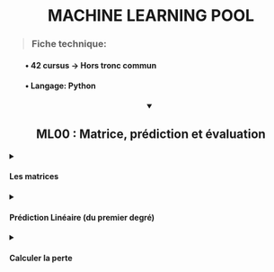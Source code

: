 <h1 align='center'> MACHINE LEARNING POOL </h1>

>### **Fiche technique:**
#### &emsp;&emsp;&bull; 42 cursus -> Hors tronc commun
#### &emsp;&emsp;&bull; Langage: Python

<details open>

<summary align='center'>  <h2> ML00 : Matrice, prédiction et évaluation </h2> </summary>

<details close>
<summary> <h4> Les matrices </h4> </summary>

Les matrices sont un moyen pour ordonner les donnes et de simplifier leur utilisation, car des méthodes existent pour appliquer une même opération à plusieurs donnes simultanément. Elles sont généralement organisées de manière à avoir les données pour la prédiction d'une valeur par ligne.

</details>

<details close>
<summary> <h4> Prédiction Linéaire (du premier degré) </h4> </summary>

Une prédiction linéaire et le résultat de l'opération _`ax + b = ŷ`_ ou _a_ et _b_ sont des constantes et _x_ une valeur utilise pour prédire un _ŷ_ associé. Le but du machine learning est d'avoir pour chaque _x_ un _ŷ_ le plus proche de la valeur attendue _y_.

_a_ et _b_ sont stockés dans une matrice que l'on nommera _θ_.

Pour prédire aisément les _ŷ_ d'un jeu de donner noter _X_ nous pouvons réaliser l'opération _`X·θ = Ŷ`_

</details>

<details close>
<summary> <h4> Calculer la perte </h4> </summary>

Calculer la perte permet de savoir à quel point notre modèle est éloigné de la réalité, plus cette valeur est proche de 0 plus le résultat est proche de la vérité.

On peut calculer la perte de chaque élément en soustrayant la valeur obtenue avec la valeur attendue et en passant le résultat en positif, par exemple, la mettant au carré ou en prenant sa valeur absolue.

On peut aussi utiliser des fonctions permettant, grâce à la perte par élément, de déterminer la précision du modèle actuel. Ces fonctions sont très variées, il existe par exemple la MSE, la RMSE, la MAE ou la R2score.

</details>

</details>
